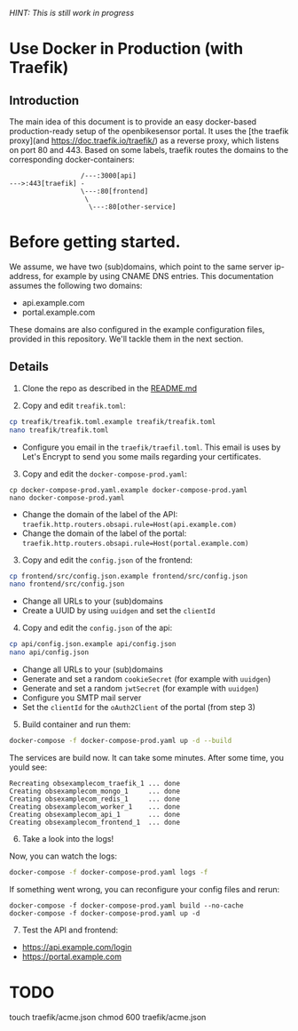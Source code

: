 *HINT: This is still work in progress*

# Use Docker in Production (with Traefik)

## Introduction

The main idea of this document is to provide an easy docker-based production-ready 
setup of the openbikesensor portal. 
It uses the [the traefik proxy](and https://doc.traefik.io/traefik/) as a reverse proxy, 
which listens on port 80 and 443.
Based on some labels, traefik routes the domains to the corresponding docker-containers:

```
                  /---:3000[api]
--->:443[traefik] -
                  \---:80[frontend]
                   \
                    \---:80[other-service]
```

# Before getting started.

We assume, we have two (sub)domains, which point to the same server ip-address, 
for example by using CNAME DNS entries. This documentation assumes the following two domains:

* api.example.com
* portal.example.com

These domains are also configured in the example configuration files,
provided in this repository. We'll tackle them in the next section.

## Details

1) Clone the repo as described in the [README.md](README.md)

2) Copy and edit `treafik.toml`:

```bash
cp treafik/treafik.toml.example treafik/treafik.toml
nano treafik/treafik.toml
```

* Configure you email in the `traefik/traefil.toml`. 
  This email is uses by Let's Encrypt to send you some mails regarding your certificates.

3) Copy and edit the `docker-compose-prod.yaml`:

```
cp docker-compose-prod.yaml.example docker-compose-prod.yaml
nano docker-compose-prod.yaml
```

* Change the domain of the label of the API:
  `traefik.http.routers.obsapi.rule=Host(api.example.com)`
* Change the domain of the label of the portal:
  `traefik.http.routers.obsapi.rule=Host(portal.example.com)`

3) Copy and edit the `config.json` of the frontend:

```bash
cp frontend/src/config.json.example frontend/src/config.json
nano frontend/src/config.json
```

* Change all URLs to your (sub)domains
* Create a UUID by using `uuidgen` and set the `clientId`

4) Copy and edit the `config.json` of the api:

```bash
cp api/config.json.example api/config.json
nano api/config.json
```

* Change all URLs to your (sub)domains
* Generate and set a random `cookieSecret` (for example with `uuidgen`)
* Generate and set a random `jwtSecret` (for example with `uuidgen`)
* Configure you SMTP mail server
* Set the `clientId` for the `oAuth2Client` of the portal (from step 3)

5) Build container and run them:

```bash
docker-compose -f docker-compose-prod.yaml up -d --build
```

The services are build now. It can take some minutes. 
After some time, you yould see:

```
Recreating obsexamplecom_traefik_1 ... done
Creating obsexamplecom_mongo_1     ... done
Creating obsexamplecom_redis_1     ... done
Creating obsexamplecom_worker_1    ... done
Creating obsexamplecom_api_1       ... done
Creating obsexamplecom_frontend_1  ... done
```

6) Take a look into the logs!

Now, you can watch the logs:

```bash
docker-compose -f docker-compose-prod.yaml logs -f
```

If something went wrong, you can reconfigure your config files and rerun:

```
docker-compose -f docker-compose-prod.yaml build --no-cache
docker-compose -f docker-compose-prod.yaml up -d
```

7) Test the API and frontend:

* https://api.example.com/login
* https://portal.example.com


# TODO

touch traefik/acme.json
chmod 600 traefik/acme.json